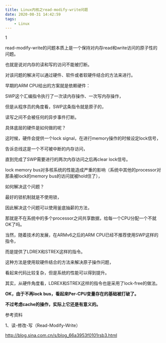```yaml
---
title: Linux内核之read-modify-write问题
date: 2020-08-31 14:42:59
tags:
	- Linux
---
```


1

read-modify-write的问题本质上是一个保持对内存read和write访问的原子性的问题。

也就是说对内存的读和写的访问不能被打断。

对该问题的解决可以通过硬件、软件或者软硬件结合的方法来进行。

早期的ARM CPU给出的方案就是依赖硬件：

SWP这个汇编指令执行了一次读内存操作、一次写内存操作，

但是从程序员的角度看，SWP这条指令就是原子的，

读写之间不会被任何的异步事件打断。

具体底层的硬件是如何做的呢？

这时候，硬件会提供一个lock signal，在进行memory操作的时候设定lock信号，

告诉总线这是一个不可被中断的内存访问，

直到完成了SWP需要进行的两次内存访问之后再clear lock信号。

lock memory bus对多核系统的性能造成严重的影响（系统中其他的processor对那条被lock的memory bus的访问就被hold住了），

如何解决这个问题？

最好的锁机制就是不使用锁，

因此解决这个问题可以使用釜底抽薪的方法，

那就是不在系统中的多个processor之间共享数据，给每一个CPU分配一个不就OK了吗。

当然，随着技术的发展，在ARMv6之后的ARM CPU已经不推荐使用SWP这样的指令，

而是提供了LDREX和STREX这样的指令。

这种方法是使用软硬件结合的方法来解决原子操作问题，

看起来代码比较复杂，但是系统的性能可以得到提升。

其实，从硬件角度看，LDREX和STREX这样的指令也是采用了lock-free的做法。

**OK，由于不再lock bus，看起来Per-CPU变量存在的基础被打破了。**

**不过考虑cache的操作，实际上它还是有意义的。**



参考资料

1、读-修改-写（Read-Modify-Write）

http://blog.sina.com.cn/s/blog_66a3953f0101rsb3.html
